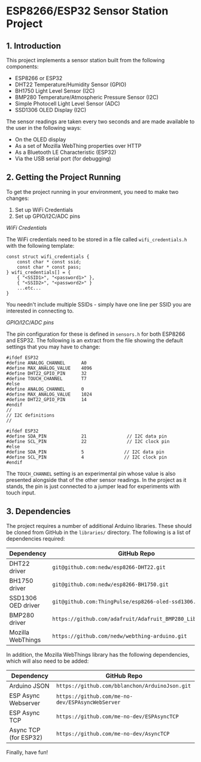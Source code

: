 # ESP8266/ESP32 Sensor Station Project
## 1. Introduction
This project implements a sensor station built from the following components:

* ESP8266 or ESP32
* DHT22 Temperature/Humidity Sensor (GPIO)
* BH1750 Light Level Sensor (I2C)
* BMP280 Temperature/Atmospheric Pressure Sensor (I2C)
* Simple Photocell Light Level Sensor (ADC)
* SSD1306 OLED Display (I2C)

The sensor readings are taken every two seconds and are made available to the user in the following ways:

* On the OLED display
* As a set of Mozilla WebThing properties over HTTP
* As a Bluetooth LE Characteristic (ESP32)
* Via the USB serial port (for debugging)

## 2. Getting the Project Running

To get the project running in your environment, you need to make two changes:
1. Set up WiFi Credentials
2. Set up GPIO/I2C/ADC pins

_WiFi Credentials_

The WiFi credentials need to be stored in a file called `wifi_credentials.h` with the following template:

```
const struct wifi_credentials {
    const char * const ssid;
    const char * const pass;
} wifi_credentials[] = {
    { "<SSID1>", "<password1>" },
    { "<SSID2>", "<password2>" }
    ...etc...
}
```
You needn't include multiple SSIDs - simply have one line per SSID you are interested in connecting to.

_GPIO/I2C/ADC pins_

The pin configuration for these is defined in `sensors.h` for both ESP8266 and ESP32.  The following is an extract from the file showing the default settings that you may have to change:

```
#ifdef ESP32
#define ANALOG_CHANNEL      A0
#define MAX_ANALOG_VALUE    4096
#define DHT22_GPIO_PIN      32
#define TOUCH_CHANNEL       T7
#else 
#define ANALOG_CHANNEL      0
#define MAX_ANALOG_VALUE    1024
#define DHT22_GPIO_PIN      14
#endif
//
// I2C definitions
//

#ifdef ESP32
#define SDA_PIN             21               // I2C data pin
#define SCL_PIN             22               // I2C clock pin
#else
#define SDA_PIN             5               // I2C data pin
#define SCL_PIN             4               // I2C clock pin
#endif
```
The `TOUCH_CHANNEL` setting is an experimental pin whose value is also presented alongside that of the other sensor readings.  In the project as it stands, the pin is just connected to a jumper lead for experiments with touch input.

## 3. Dependencies
The project requires a number of additional Arduino libraries.  These should be cloned from GitHub in the `libraries/` directory.  The following is a list of  dependencies required:

| Dependency | GitHub Repo |
| - | - |
DHT22 driver | `git@github.com:nedw/esp8266-DHT22.git`
BH1750 driver | `git@github.com:nedw/esp8266-BH1750.git`
SSD1306 OED driver | `git@github.com:ThingPulse/esp8266-oled-ssd1306.git`
BMP280 driver | `https://github.com/adafruit/Adafruit_BMP280_Library.git`
Mozilla WebThings | `https://github.com/nedw/webthing-arduino.git`

In addition, the  Mozilla WebThings library has the following dependencies, which will also need to be added:

| Dependency | GitHub Repo |
| - | - |
Arduino JSON | `https://github.com/bblanchon/ArduinoJson.git`
ESP Async Webserver | `https://github.com/me-no-dev/ESPAsyncWebServer`
ESP Async TCP | `https://github.com/me-no-dev/ESPAsyncTCP`
Async TCP (for ESP32) | `https://github.com/me-no-dev/AsyncTCP`


Finally, have fun!

